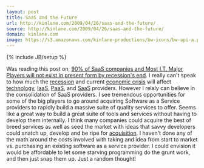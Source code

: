 ```yaml
---
layout: post
title: SaaS and the Future
url: http://kinlane.com/2009/04/26/saas-and-the-future/
source: http://kinlane.com/2009/04/26/saas-and-the-future/
domain: kinlane.com
image: https://s3.amazonaws.com/kinlane-productions/bw-icons/bw-api-a.png
---
```

{% include JB/setup %}

<p>
     Was reading this post on, <a href="http://www.ubikwiti.com/blog/?p=576">90% of SaaS companies and Most I.T. Major Players will not exist in present form by recession's end</a>. I really can't speak to how much the <a class="zem_slink" title="Recession" rel="wikipedia" href="http://en.wikipedia.org/wiki/Recession">recession</a> and current <a class="zem_slink" title="Financial crisis" rel="wikipedia" href="http://en.wikipedia.org/wiki/Financial_crisis">economic crisis</a> will affect <a class="zem_slink" title="Technology" rel="wikinvest" href="http://www.wikinvest.com/industry/Technology">technology</a>, <a class="zem_slink" title="Infrastructure as a service" rel="wikipedia" href="http://en.wikipedia.org/wiki/Infrastructure_as_a_service">IaaS</a>, <a class="zem_slink" title="Platform as a service" rel="wikipedia" href="http://en.wikipedia.org/wiki/Platform_as_a_service">PaaS</a>, and <a class="zem_slink" title="Cloud Computing" rel="wikinvest" href="http://www.wikinvest.com/concept/Cloud_Computing">SaaS</a> providers. However I relaly can believe in the consolidation of SaaS providers. I see tremendous opportunities for some of the big players to go around acquiring Software as a Service providers to rapidly build a massive suite of quality services to offer. Seems like a great way to build a great suite of tools and services without having to develop them internally. I think many companies could acquire the best of breed services as well as seed the market with ideas that savvy developers could snatch up, develop and be ripe for <a class="zem_slink" title="Mergers and acquisitions" rel="wikipedia" href="http://en.wikipedia.org/wiki/Mergers_and_acquisitions">acquisition</a>. I haven't done any of the math around the costs involved with taking and idea from start to market vs. purchasing an existing software as a service provider. I could envision it would be affordable to let some starving programming do the grunt work, and then just snap them up. Just a random thought!
</p>